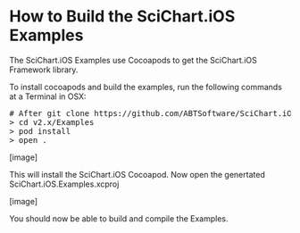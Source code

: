 # How to Build the SciChart.iOS Examples

The SciChart.iOS Examples use Cocoapods to get the SciChart.iOS Framework library. 

To install cocoapods and build the examples, run the following commands at a Terminal in OSX:

<pre>
# After git clone https://github.com/ABTSoftware/SciChart.iOS.Examples.git
> cd v2.x/Examples
> pod install
> open .
</pre>

[image]

This will install the SciChart.iOS Cocoapod. Now open the genertated SciChart.iOS.Examples.xcproj

[image]

You should now be able to build and compile the Examples. 



